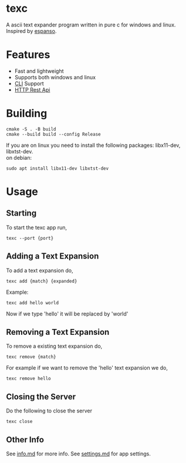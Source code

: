 # texc

A ascii text expander program written in pure c for windows and linux. Inspired by [espanso](https://github.com/espanso/espanso).


# Features
- Fast and lightweight
- Supports both windows and linux
- [CLI](/docs/info.md#command-line-interface) Support
- [HTTP Rest Api](/docs/info.md#http-rest-api)

# Building

```
cmake -S . -B build
cmake --build build --config Release
```

If you are on linux you need to install the following packages: libx11-dev, libxtst-dev.  
on debian: 
```
sudo apt install libx11-dev libxtst-dev
```

# Usage

## Starting
To start the texc app run,
```
texc --port {port}
```

## Adding a Text Expansion

To add a text expansion do,
```
texc add {match} {expanded}
```

Example:
```
texc add hello world
```
Now if we type 'hello' it will be replaced by 'world'

## Removing a Text Expansion
To remove a existing text expansion do,
```
texc remove {match}
```

For example if we want to remove the 'hello' text expansion we do,
```
texc remove hello
```

## Closing the Server
Do the following to close the server
```
texc close
```

## Other Info

See [info.md](/docs/info.md) for more info.
See [settings.md](/docs/settings.md) for app settings.
